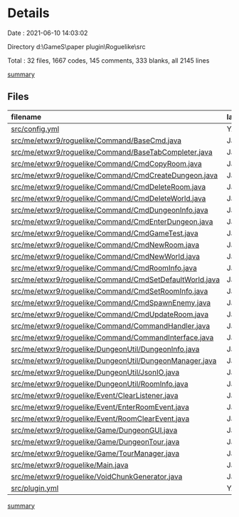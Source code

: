 # Details

Date : 2021-06-10 14:03:02

Directory d:\GameS\paper plugin\Roguelike\src

Total : 32 files,  1667 codes, 145 comments, 333 blanks, all 2145 lines

[summary](results.md)

## Files
| filename | language | code | comment | blank | total |
| :--- | :--- | ---: | ---: | ---: | ---: |
| [src/config.yml](/src/config.yml) | YAML | 0 | 0 | 1 | 1 |
| [src/me/etwxr9/roguelike/Command/BaseCmd.java](/src/me/etwxr9/roguelike/Command/BaseCmd.java) | Java | 17 | 3 | 8 | 28 |
| [src/me/etwxr9/roguelike/Command/BaseTabCompleter.java](/src/me/etwxr9/roguelike/Command/BaseTabCompleter.java) | Java | 25 | 4 | 7 | 36 |
| [src/me/etwxr9/roguelike/Command/CmdCopyRoom.java](/src/me/etwxr9/roguelike/Command/CmdCopyRoom.java) | Java | 36 | 3 | 8 | 47 |
| [src/me/etwxr9/roguelike/Command/CmdCreateDungeon.java](/src/me/etwxr9/roguelike/Command/CmdCreateDungeon.java) | Java | 36 | 13 | 12 | 61 |
| [src/me/etwxr9/roguelike/Command/CmdDeleteRoom.java](/src/me/etwxr9/roguelike/Command/CmdDeleteRoom.java) | Java | 87 | 7 | 12 | 106 |
| [src/me/etwxr9/roguelike/Command/CmdDeleteWorld.java](/src/me/etwxr9/roguelike/Command/CmdDeleteWorld.java) | Java | 61 | 4 | 13 | 78 |
| [src/me/etwxr9/roguelike/Command/CmdDungeonInfo.java](/src/me/etwxr9/roguelike/Command/CmdDungeonInfo.java) | Java | 72 | 3 | 11 | 86 |
| [src/me/etwxr9/roguelike/Command/CmdEnterDungeon.java](/src/me/etwxr9/roguelike/Command/CmdEnterDungeon.java) | Java | 80 | 6 | 12 | 98 |
| [src/me/etwxr9/roguelike/Command/CmdGameTest.java](/src/me/etwxr9/roguelike/Command/CmdGameTest.java) | Java | 68 | 5 | 12 | 85 |
| [src/me/etwxr9/roguelike/Command/CmdNewRoom.java](/src/me/etwxr9/roguelike/Command/CmdNewRoom.java) | Java | 30 | 2 | 8 | 40 |
| [src/me/etwxr9/roguelike/Command/CmdNewWorld.java](/src/me/etwxr9/roguelike/Command/CmdNewWorld.java) | Java | 44 | 6 | 9 | 59 |
| [src/me/etwxr9/roguelike/Command/CmdRoomInfo.java](/src/me/etwxr9/roguelike/Command/CmdRoomInfo.java) | Java | 45 | 2 | 8 | 55 |
| [src/me/etwxr9/roguelike/Command/CmdSetDefaultWorld.java](/src/me/etwxr9/roguelike/Command/CmdSetDefaultWorld.java) | Java | 33 | 0 | 10 | 43 |
| [src/me/etwxr9/roguelike/Command/CmdSetRoomInfo.java](/src/me/etwxr9/roguelike/Command/CmdSetRoomInfo.java) | Java | 134 | 3 | 13 | 150 |
| [src/me/etwxr9/roguelike/Command/CmdSpawnEnemy.java](/src/me/etwxr9/roguelike/Command/CmdSpawnEnemy.java) | Java | 47 | 1 | 8 | 56 |
| [src/me/etwxr9/roguelike/Command/CmdUpdateRoom.java](/src/me/etwxr9/roguelike/Command/CmdUpdateRoom.java) | Java | 26 | 1 | 9 | 36 |
| [src/me/etwxr9/roguelike/Command/CommandHandler.java](/src/me/etwxr9/roguelike/Command/CommandHandler.java) | Java | 47 | 17 | 19 | 83 |
| [src/me/etwxr9/roguelike/Command/CommandInterface.java](/src/me/etwxr9/roguelike/Command/CommandInterface.java) | Java | 8 | 2 | 4 | 14 |
| [src/me/etwxr9/roguelike/DungeonUtil/DungeonInfo.java](/src/me/etwxr9/roguelike/DungeonUtil/DungeonInfo.java) | Java | 31 | 2 | 6 | 39 |
| [src/me/etwxr9/roguelike/DungeonUtil/DungeonManager.java](/src/me/etwxr9/roguelike/DungeonUtil/DungeonManager.java) | Java | 263 | 26 | 36 | 325 |
| [src/me/etwxr9/roguelike/DungeonUtil/JsonIO.java](/src/me/etwxr9/roguelike/DungeonUtil/JsonIO.java) | Java | 55 | 8 | 10 | 73 |
| [src/me/etwxr9/roguelike/DungeonUtil/RoomInfo.java](/src/me/etwxr9/roguelike/DungeonUtil/RoomInfo.java) | Java | 15 | 0 | 4 | 19 |
| [src/me/etwxr9/roguelike/Event/ClearListener.java](/src/me/etwxr9/roguelike/Event/ClearListener.java) | Java | 8 | 0 | 5 | 13 |
| [src/me/etwxr9/roguelike/Event/EnterRoomEvent.java](/src/me/etwxr9/roguelike/Event/EnterRoomEvent.java) | Java | 56 | 0 | 17 | 73 |
| [src/me/etwxr9/roguelike/Event/RoomClearEvent.java](/src/me/etwxr9/roguelike/Event/RoomClearEvent.java) | Java | 33 | 0 | 13 | 46 |
| [src/me/etwxr9/roguelike/Game/DungeonGUI.java](/src/me/etwxr9/roguelike/Game/DungeonGUI.java) | Java | 79 | 7 | 12 | 98 |
| [src/me/etwxr9/roguelike/Game/DungeonTour.java](/src/me/etwxr9/roguelike/Game/DungeonTour.java) | Java | 20 | 6 | 6 | 32 |
| [src/me/etwxr9/roguelike/Game/TourManager.java](/src/me/etwxr9/roguelike/Game/TourManager.java) | Java | 125 | 6 | 20 | 151 |
| [src/me/etwxr9/roguelike/Main.java](/src/me/etwxr9/roguelike/Main.java) | Java | 68 | 7 | 16 | 91 |
| [src/me/etwxr9/roguelike/VoidChunkGenerator.java](/src/me/etwxr9/roguelike/VoidChunkGenerator.java) | Java | 10 | 1 | 4 | 15 |
| [src/plugin.yml](/src/plugin.yml) | YAML | 8 | 0 | 0 | 8 |

[summary](results.md)